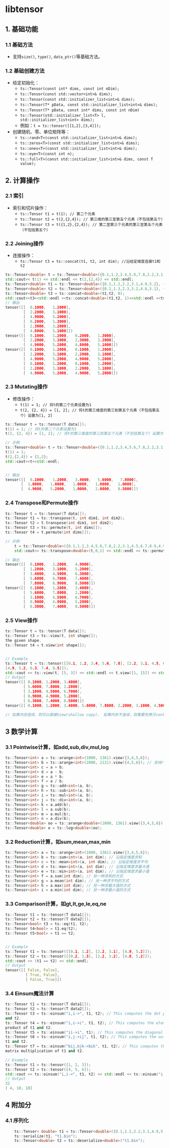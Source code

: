 # libtensor

## 1. 基础功能

### 1.1 基础方法
- 支持`size()`, `type()`, `data_ptr()`等基础方法。

### 1.2 基础创建方法
- 给定初始化：
  - `ts::Tensor(const int* dims, const int nDim);`
  - `ts::Tensor(const std::vector<int>& dims);`
  - `ts::Tensor(const std::initializer_list<int>& dims);`
  - `ts::Tensor(T* pData, const std::initializer_list<int>& dims);`
  - `ts::Tensor(T* pData, const int* dims, const int nDim)`
  - `ts::Tensor(std::initializer_list<T> l, std::initializer_list<int> dims);`
  - 例如：`t = ts::tensor([[1,2],[3,4]]);`
- 创建随机、零、单位矩阵等：
  - `ts::rand<T>(const std::initializer_list<int>& dims);`
  - `ts::zeros<T>(const std::initializer_list<int>& dims);`
  - `ts::ones<T>(const std::initializer_list<int>& dims);`
  - `ts::eye<T>(const int n);`
  - `ts::full<T>(const std::initializer_list<int>& dims, const T value);`
## 2. 计算操作

### 2.1 索引
- 索引和切片操作：
  - `ts::Tensor t1 = t(1); // 第二个元素`
  - `ts::Tensor t2 = t(2,{2,4}); // 第三维的第三至第五个元素（不包括第五个）`
  - `ts::Tensor t3 = t({1,2},{2,4}); // 第二至第三个元素的第三至第五个元素（不包括第五个）`


### 2.2 Joining操作
- 连接操作：
    - `ts::Tensor t3 = ts::concat(t1, t2, int dim); //沿给定维度连接t1和t2`
```cpp
ts::Tensor<double> t = ts::Tensor<double>({0.1,1.2,3.4,5.6,7.8,2.2,3.1,4.5,6.7,8.9,4.9,5.2,6.3,7.4,8.5},{3,5});
std::cout<< t(1) << std::endl << t(2,{2,4}) << std::endl;
ts::Tensor<double> t1 = ts::Tensor<double>({0.1,1.2,2.2,3.1,4.9,5.2}, {3,2});
ts::Tensor<double> t2 = ts::Tensor<double>({0.2,1.3,2.3,3.2,4.8,5.1}, {3,2});
ts::Tensor<double> t3 = ts::concat<double>(t1,t2, 0);
std::cout<<t3<<std::endl <<ts::concat<double>(t1,t2, 1)<<std::endl <<ts::tile<double>(t1, {2,2})<<std::endl;
// 输出
tensor([[  0.1000,   1.2000], 
        [  2.2000,   3.1000], 
        [  4.9000,   5.2000], 
        [  0.2000,   1.3000], 
        [  2.3000,   3.2000], 
        [  4.8000,   5.1000]])
tensor([[  0.1000,   1.2000,   0.2000,   1.3000], 
        [  2.2000,   3.1000,   2.3000,   3.2000], 
        [  4.9000,   5.2000,   4.8000,   5.1000]])
tensor([[  0.1000,   1.2000,   0.1000,   1.2000], 
        [  2.2000,   3.1000,   2.2000,   3.1000], 
        [  4.9000,   5.2000,   4.9000,   5.2000], 
        [  0.1000,   1.2000,   0.1000,   1.2000], 
        [  2.2000,   3.1000,   2.2000,   3.1000], 
        [  4.9000,   5.2000,   4.9000,   5.2000]])
 ```

 ### 2.3 Mutating操作
 - 修改操作：
    - `t(1) = 1; // 将t的第二个元素设置为1`
    - `t(2, {2, 4}) = [1, 2]; // 将t的第三维度的第三到第五个元素（不包括第五个）设置为[1, 2]`
 ```cpp
ts::Tensor t = ts::tensor(T data[]);
t(1) = 1; // 将t的第二个元素设置为1
t(2, {2, 4}) = [1, 2]; // 将t的第三维度的第三到第五个元素（不包括第五个）设置为[1, 2]

// 示例
ts::Tensor<double> t = ts::Tensor<double>({0.1,1.2,3.4,5.6,7.8,2.2,3.1,4.5,6.7,8,9,4.9,5.2,6.3,7.4,8.5},{3,5});
t(1) = 1;
t(2,{2,4}) = {1,2};
std::cout<<t<<std::endl;


// 输出
tensor([[  0.1000,   1.2000,   3.4000,   5.6000,   7.8000], 
        [  1.0000,   1.0000,   1.0000,   1.0000,   1.0000], 
        [  4.9000,   5.2000,   1.0000,   2.0000,   8.5000]])
 ```

### 2.4 Transpose和Permute操作

```cpp
ts::Tensor t = ts::tensor(T data[]);
ts::Tensor t1 = ts::transpose(t, int dim1, int dim2);
ts::Tensor t2 = t.transpose(int dim1, int dim2);
ts::Tensor t3 = ts::permute(t, int dims[]); 
ts::Tensor t4 = t.permute(int dims[]);

// 示例
    t = ts::Tensor<double>({0.1,1.2,3.4,5.6,7.8,2.2,3.1,4.5,6.7,8.9,4.9,5.2,6.3,7.4,8.5},{3,5});
    std::cout<< ts::transpose<double>(t,0,1) << std::endl << ts::permute<double>(t,{1,0}) << std::endl;

// 输出
tensor([[  0.1000,   2.2000,   4.9000], 
        [  1.2000,   3.1000,   5.2000], 
        [  3.4000,   4.5000,   6.3000], 
        [  5.6000,   6.7000,   7.4000], 
        [  7.8000,   8.9000,   8.5000]])
tensor([[  0.1000,   1.2000,   3.4000], 
        [  5.6000,   7.8000,   2.2000], 
        [  3.1000,   4.5000,   6.7000], 
        [  8.9000,   4.9000,   5.2000], 
        [  6.3000,   7.4000,   8.5000]])
```

### 2.5 View操作
```cpp
ts::Tensor t = ts::tensor(T data[]);
ts::Tensor t3 = ts::view(t, int shape[]); 
the given shape.
ts::Tensor t4 = t.view(int shape[]);


// Example
ts::Tensor t = ts::tensor([[0.1, 1.2, 3.4, 5.6, 7.8], [2.2, 3.1, 4.5, 6.7, 8.9],
[4.9, 5.2, 6.3, 7.4, 8.5]]);
std::cout << ts::view(t, [5, 3]) << std::endl << t.view([1, 15]) << std::endl;
// Output
tensor([[ 0.1000, 1.2000, 3.4000],
        [ 5.6000, 7.8000, 2.2000],
        [ 3.1000, 4.5000, 6.7000],
        [ 8.9000, 4.9000, 5.2000],
        [ 6.3000, 7.4000, 8.5000]])
tensor([[ 0.1000, 1.2000, 3.4000, 5.6000, 7.8000, 2.2000, 3.1000, 4.5000, 6.7000,8.9000, 4.9000, 5.2000, 6.3000, 7.4000, 8.5000]])

// 如果内存连续，则可以直接View(shallow copy)， 如果内存不连续，则需要先拷贝contiguous后再View
```

## 3 数学计算
### 3.1 Pointwise计算，如add,sub,div,mul,log
```cpp
ts::Tensor<int> a = ts::arange<int>(1000, 1361).view({3,4,5,6});
ts::Tensor<int> b = ts::arange<int>(2000, 2121).view({4,5,6}); // 支持广播
ts::Tensor<int> c = a + b;
ts::Tensor<int> d = a - b;
ts::Tensor<int> e = a * b;
ts::Tensor<int> f = a / b;
ts::Tensor<int> g = ts::add<int>(a, b);
ts::Tensor<int> h = ts::sub<int>(a, b);
ts::Tensor<int> i = ts::mul<int>(a, b);
ts::Tensor<int> j = ts::div<int>(a, b);
ts::Tensor<int> k = a.add(b);
ts::Tensor<int> l = a.sub(b);
ts::Tensor<int> m = a.mul(b);
ts::Tensor<int> n = a.div(b);
ts::Tensor<double> oo = ts::arange<double>(1000, 1361).view({3,4,5,6});
ts::Tensor<double> o = ts::log<double>(oo);
 ```

 ### 3.2 Reduction计算，如sum,mean,max,min
 ```cpp
ts::Tensor<int> a = ts::arange<int>(1000, 1361).view({3,4,5,6});
ts::Tensor<int> b = ts::sum<int>(a, int dim); // 沿指定维度求和
ts::Tensor<int> c = ts::mean<int>(a, int dim); // 沿指定维度求平均
ts::Tensor<int> d = ts::max<int>(a, int dim); // 沿指定维度求最大值
ts::Tensor<int> e = ts::min<int>(a, int dim); // 沿指定维度求最小值
ts::Tensor<int> f = a.sum(int dim); // 另一种求和的方式
ts::Tensor<int> g = a.mean(int dim); // 另一种求平均的方式
ts::Tensor<int> h = a.max(int dim); // 另一种求最大值的方式
ts::Tensor<int> i = a.min(int dim); // 另一种求最小值的方式
```
### 3.3 Comparison计算，如gt,lt,ge,le,eq,ne
```cpp
ts::Tensor t1 = ts::tensor(T data1[]);
ts::Tensor t2 = ts::tensor(T data2[]);
ts::Tensor<bool> t3 = ts::eq(t1, t2);
ts::Tensor t4<bool> = t1.eq(t2);
ts::Tensor t5<bool> = t1 == t2;


// Example
ts::Tensor t1 = ts::tensor([[0.1, 1.2], [2.2, 3.1], [4.9, 5.2]]);
ts::Tensor t2 = ts::tensor([[0.2, 1.3], [2.2, 3.2], [4.8, 5.2]]);
std::cout << (t1 == t2) << std::endl;
// Output
tensor([[ False, False],
         [ True, False],
         [ False, True]])
```

### 3.4 Einsum魔法计算
```cpp
ts::Tensor t1 = ts::tensor(T data1[]);
ts::Tensor t2 = ts::tensor(T data2[]);
ts::Tensor t3 = ts::einsum("i,i->", t1, t2); // This computes the dot product of t1
and t2.
ts::Tensor t4 = ts::einsum("i,i->i", t1, t2); // This computes the element-wise
product of t1 and t2.
ts::Tensor t5 = ts::einsum("ii->i", t1); // This computes the diagonal of t1.
ts::Tensor t6 = ts::einsum("i,j->ij", t1, t2); // This computes the outer product of
t1 and t2.
ts::Tensor t7 = ts::einsum("bij,bjk->bik", t1, t2); // This computes the batch
matrix multiplication of t1 and t2.

// Example
ts::Tensor t1 = ts::tensor([1, 2, 3]);
ts::Tensor t2 = ts::tensor([4, 5, 6]);
std::cout << ts::einsum("i,i->", t1, t2) << std::endl << ts::einsum("i,i->i", t1,t2) << std::endl;
// Output
32
[ 4, 10, 18]

```

## 4 附加分

### 4.1 序列化
```cpp 
    ts::Tensor< double> t1 = ts::Tensor<double>({0.1,1.2,2.2,3.1,4.9,5.2},{3,2});
    ts::serialize(t1, "t1.bin");
    ts::Tensor<double> t2 = ts::deserialize<double>("t1.bin");
```
